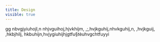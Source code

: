 ```yaml
---
title: Design
visible: true
---
```

gg
nbvgjyiuhojl,n nhjvguihoj,hjvkhijm, ,;,hvjkguhij,nhvkguhij,n, ,hvjkguij, ,hkbjhilj, hkbuhijn,hvjygiuhijhjgtfu§tèuhvgchtfuyyi
